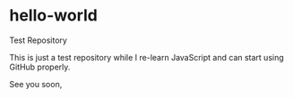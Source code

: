 # hello-world
Test Repository

This is just a test repository while I re-learn JavaScript and can start using GitHub properly.

See you soon,

